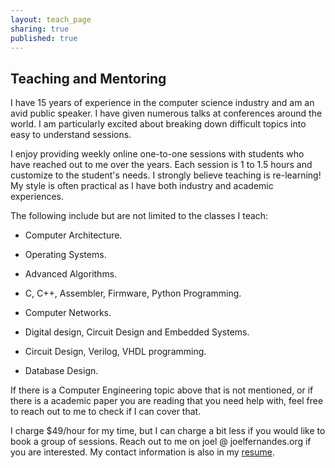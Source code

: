 ```yaml
---
layout: teach_page
sharing: true
published: true
---
```


## Teaching and Mentoring

I have 15 years of experience in the computer science industry and am an avid
public speaker. I have given numerous talks at conferences around the world. I
am particularly excited about breaking down difficult topics into easy to
understand sessions.

I enjoy providing weekly online one-to-one sessions with students who have
reached out to me over the years. Each session is 1 to 1.5 hours and customize
to the student's needs. I strongly believe teaching is re-learning! My style
is often practical as I have both industry and academic experiences.

The following include but are not limited to the classes I teach:

* Computer Architecture.

* Operating Systems.

* Advanced Algorithms.

* C, C++, Assembler, Firmware, Python Programming.

* Computer Networks.

* Digital design, Circuit Design and Embedded Systems.

* Circuit Design, Verilog, VHDL programming.

* Database Design.

If there is a Computer Engineering topic above that is not mentioned, or if
there is a academic paper you are reading that you need help with, feel free to
reach out to me to check if I can cover that.

I charge $49/hour for my time, but I can charge a bit less if you would like to
book a group of sessions. Reach out to me on joel @ joelfernandes.org if you
are interested. My contact information is also in my <a href="/joel/joel-resume.pdf">resume</a>.

